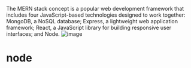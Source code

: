 The MERN stack concept is a popular web development framework that includes four JavaScript-based technologies designed to work together: MongoDB, a NoSQL database; Express, a lightweight web application framework; React, a JavaScript library for building responsive user interfaces; and Node.
![image](https://images.app.goo.gl/fdL7er5Z7X4Y9Rii7)

# node
